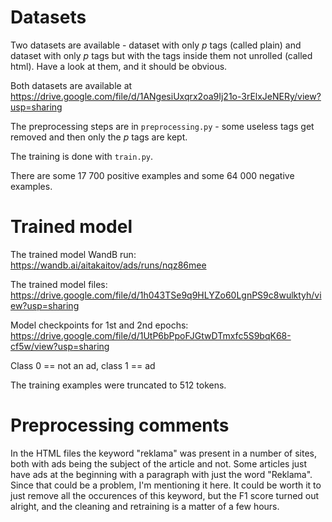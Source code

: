 # Datasets

Two datasets are available - dataset with only *p* tags (called plain)
and dataset with only *p* tags but with the tags inside them not unrolled (called html).
Have a look at them, and it should be obvious. 

Both datasets are available at https://drive.google.com/file/d/1ANgesiUxqrx2oa9Ij21o-3rElxJeNERy/view?usp=sharing

The preprocessing steps are in <code>preprocessing.py</code> - some useless tags get removed
and then only the *p* tags are kept.

The training is done with <code>train.py</code>.

There are some 17 700 positive examples and some 64 000 negative examples.

# Trained model

The trained model WandB run: https://wandb.ai/aitakaitov/ads/runs/nqz86mee

The trained model files: https://drive.google.com/file/d/1h043TSe9q9HLYZo60LgnPS9c8wulktyh/view?usp=sharing

Model checkpoints for 1st and 2nd epochs: https://drive.google.com/file/d/1UtP6bPpoFJGtwDTmxfc5S9bqK68-cf5w/view?usp=sharing

Class 0 == not an ad, class 1 == ad

The training examples were truncated to 512 tokens.

# Preprocessing comments

In the HTML files the keyword "reklama" was present in a number of sites, both with ads being the subject of the article and not. Some articles just have ads at the beginning with a paragraph with just the word "Reklama". Since that could be a problem, I'm mentioning it here. It could be worth it to just remove all the occurences of this keyword, but the F1 score turned out alright, and the cleaning and retraining is a matter of a few hours.

